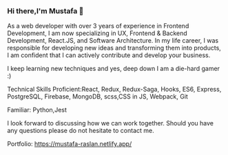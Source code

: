 ### Hi there,I'm Mustafa 👋 

As a web developer with over 3 years of experience in Frontend Development,
I am now specializing in UX, Frontend & Backend Development, React.JS, and Software Architecture.
In my life career, I was responsible for developing new ideas and transforming them into products, I am confident that I can actively contribute and develop your business.

I keep learning new techniques and yes, deep down I am a die-hard gamer :)



Technical Skills
Proficient:React, Redux, Redux-Saga, Hooks, ES6, Express, PostgreSQL, Firebase, MongoDB, scss,CSS in JS, Webpack, Git

Familiar: Python,Jest

I look forward to discussing how we can work together.
Should you have any questions please do not hesitate to contact me.

Portfolio: https://mustafa-raslan.netlify.app/
<!--

**Mostafa-Ragab/Mostafa-Ragab** is a ✨ _special_ ✨ repository because its `README.md` (this file) appears on your GitHub profile.

Here are some ideas to get you started:
\

- 🔭 I’m currently working on Upwork
- 🌱 I’m currently learning React native
- 👯 I’m looking to collaborate on open source projects
- 🤔 I’m looking for help with ...
- 💬 Ask me about ...
- 📫 How to reach me: mostafaragab373@gmail.com
- 😄 Pronouns: ...
- ⚡ Fun fact: ...
-->
